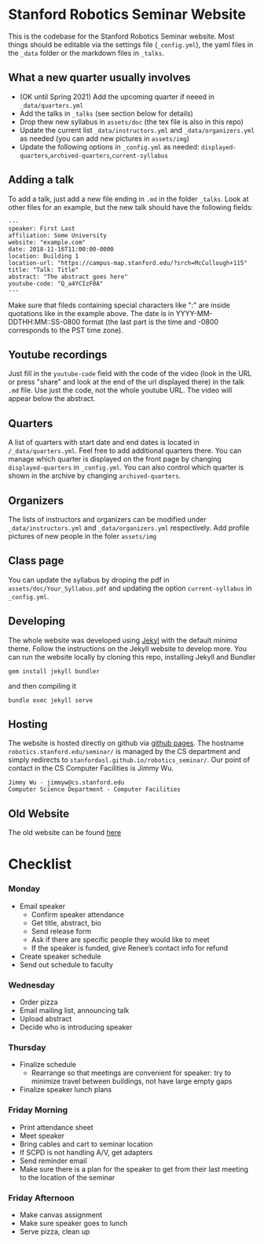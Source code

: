 # Stanford Robotics Seminar Website

This is the codebase for the Stanford Robotics Seminar website. Most things should be editable via the settings file (`_config.yml`), the yaml files in the `_data` folder or the markdown files in `_talks`.

## What a new quarter usually involves
- (OK until Spring 2021) Add the upcoming quarter if neeed in `_data/quarters.yml`
- Add the talks in `_talks` (see section below for details)
- Drop thew new syllabus in `assets/doc` (the tex file is also in this repo)
- Update the current list `_data/instructors.yml` and `_data/organizers.yml` as needed (you can add new pictures in `assets/img`)
- Update the following options in `_config.yml` as needed: `displayed-quarters`,`archived-quarters`,`current-syllabus`

## Adding a talk
To add a talk, just add a new file ending in `.md` in the folder `_talks`. Look at other files for an example, but the new talk should have the following fields:

    ---
    speaker: First Last
    affiliation: Some University
    website: "example.com"
    date: 2018-11-16T11:00:00-0000
    location: Building 1
    location-url: "https://campus-map.stanford.edu/?srch=McCullough+115"
    title: "Talk: Title"
    abstract: "The abstract goes here"
    youtube-code: "Q_a4YCIzF0A"
    ---

Make sure that fileds containing special characters like ":" are inside quotations like in the example above. The date is in YYYY-MM-DDTHH:MM::SS-0800 format (the last part is the time and -0800 corresponds to the PST time zone).

## Youtube recordings
Just fill in the `youtube-code` field with the code of the video (look in the URL or press "share" and look at the end of the url displayed there) in the talk `.md` file. Use just the code, not the whole youtube URL. The video will appear below the abstract.

## Quarters
A list of quarters with start date and end dates is located in `/_data/quarters.yml`. Feel free to add additional quarters there. You can manage which quarter is displayed on the front page by changing `displayed-quarters` in `_config.yml`. You can also control which quarter is shown in the archive by changing `archived-quarters`.

## Organizers
The lists of instructors and organizers can be modified under `_data/instructors.yml` and `_data/organizers.yml` respectively. Add profile pictures of new people in the foler `assets/img`

## Class page
You can update the syllabus by droping the pdf in `assets/doc/Your_Syllabus.pdf` and updating the option `current-syllabus` in `_config.yml`.

## Developing
The whole website was developed using [Jekyl](https://jekyllrb.com/) with the default *minima* theme. Follow the instructions on the Jekyll website to develop more. You can run the website locally by cloning this repo, installing Jekyll and Bundler

    gem install jekyll bundler

and then compiling it

    bundle exec jekyll serve

## Hosting
The website is hosted directly on github via [github pages](https://pages.github.com/). The hostname `robotics.stanford.edu/seminar/` is managed by the CS department and simply redirects to `stanfordasl.github.io/robotics_seminar/`. Our point of contact in the CS Computer Facilities is Jimmy Wu.

    Jimmy Wu - jimmyw@cs.stanford.edu
    Computer Science Department - Computer Facilities

## Old Website
The old website can be found [here](https://github.com/StanfordASL/robotics_seminar_archive)

# Checklist

### Monday
- Email speaker
   - Confirm speaker attendance
   - Get title, abstract, bio
   - Send release form
   - Ask if there are specific people they would like to meet
   - If the speaker is funded, give Renee’s contact info for refund
- Create speaker schedule
- Send out schedule to faculty
### Wednesday
- Order pizza
- Email mailing list, announcing talk
- Upload abstract
- Decide who is introducing speaker
### Thursday
- Finalize schedule
   - Rearrange so that meetings are convenient for speaker: try to minimize travel between buildings, not have large empty gaps
- Finalize speaker lunch plans
### Friday Morning
- Print attendance sheet
- Meet speaker
- Bring cables and cart to seminar location
- If SCPD is not handling A/V, get adapters
- Send reminder email
- Make sure there is a plan for the speaker to get from their last meeting to the location of the seminar
### Friday Afternoon
- Make canvas assignment
- Make sure speaker goes to lunch
- Serve pizza, clean up
